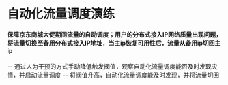 # 自动化流量调度演练
#### 保障京东商城大促期间流量的自动调度；用户的分布式接入IP网络质量出现问题，将流量切换至备用分布式接入IP地址，当主ip恢复可用性后，流量从备用ip切回主ip
-- 通过人为干预的方式手动降低触发阀值，观察自动化流量调度能否及时发现灾情，并启动流量调度
-- 将阀值升高，自动化流量调度能及时发现，并将流量切回
